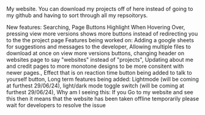 My website.
You can download my projects off of here instead of going to my github and having to sort through all my repsoitorys.

New features:
    Searching,
    Page Buttons Highlight When Hovering Over,
    pressing view more versions shows more buttons instead of redirecting you to the the project page
Features being worked on:
    Adding a google sheets for suggestions and messages to the developer,
    Allowing multiple files to download at once on view more versions buttons,
    changing header on websites page to say "websites" instead of "projects",
    Updating about me and credit pages to more monotone designs to be more consitent with newer pages.,
    Effect that is on reaction time button being added to talk to yourself button,
Long term features being added:
    Lightmode (will be coming at furthest 29/06/24),
    light/dark mode toggle switch (will be coming at furthest 29/06/24),
Why am I seeing this:
    If you Go to my website and see this then it means that the website has been taken offline temporarily please wait for developers to resolve the issue
